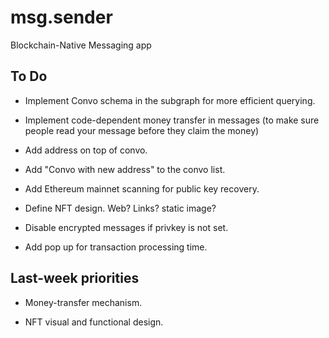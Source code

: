 # msg.sender
Blockchain-Native Messaging app 


## To Do

- Implement Convo schema in the subgraph for more efficient querying.

- Implement code-dependent money transfer in messages (to make sure people read your message before they claim the money)

- Add address on top of convo.

- Add "Convo with new address" to the convo list.

- Add Ethereum mainnet scanning for public key recovery.

- Define NFT design. Web? Links? static image?

- Disable encrypted messages if privkey is not set.

- Add pop up for transaction processing time.

## Last-week priorities

- Money-transfer mechanism.

- NFT visual and functional design.


